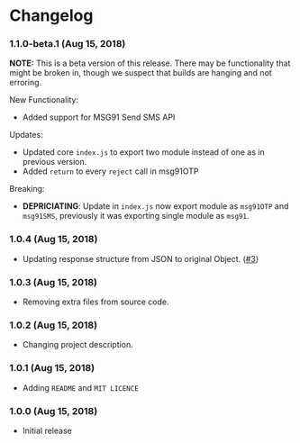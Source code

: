 # Changelog

### 1.1.0-beta.1 (Aug 15, 2018)
**NOTE:** This is a beta version of this release. There may be functionality that might be broken in,
though we suspect that builds are hanging and not erroring.

New Functionality:

- Added support for MSG91 Send SMS API

Updates:

- Updated core `index.js` to export two module instead of one as in previous version.
- Added `return` to every `reject` call in msg91OTP

Breaking:

- **DEPRICIATING**: Update in `index.js` now export module as `msg91OTP` and `msg91SMS`, previously it was exporting
 single module as `msg91`. 

### 1.0.4 (Aug 15, 2018)

- Updating response structure from JSON to original Object. ([#3](https://github.com/sumitsk20/msg91-lib/pull/3))

### 1.0.3 (Aug 15, 2018)

- Removing extra files from source code.

### 1.0.2 (Aug 15, 2018)

- Changing project description.

### 1.0.1 (Aug 15, 2018)

- Adding `README` and `MIT LICENCE`

### 1.0.0 (Aug 15, 2018)

- Initial release
